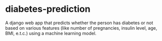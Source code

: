 # diabetes-prediction
A django web app that predicts whether the person has diabetes or not based on various features (like number of pregnancies, insulin level, age, BMI, e.t.c.) using a machine learning model.
